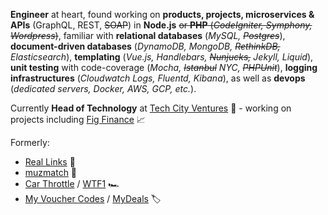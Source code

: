 **Engineer** at heart, found working on **products, projects, microservices & APIs** (GraphQL, REST, ~~SOAP~~) in **Node.js** ~~or **PHP** (*CodeIgniter, Symphony, Wordpress*)~~, familiar with **relational databases** (*MySQL, ~~Postgres~~*), **document-driven databases** (*DynamoDB, MongoDB, ~~RethinkDB,~~ Elasticsearch*), **templating** (*Vue.js, Handlebars, ~~Nunjucks,~~ Jekyll, Liquid*), **unit testing** with code-coverage (*Mocha, ~~Istanbul~~ NYC, ~~PHPUnit~~*), **logging infrastructures** (*Cloudwatch Logs, Fluentd, Kibana*), as well as **devops** (*dedicated servers, Docker, AWS, GCP, etc.*).

Currently **Head of Technology** at [Tech City Ventures](https://techcity.ventures) 🏢 - working on projects including [Fig Finance](https://figfinance.io) 📈

Formerly:

- [Real Links](https://www.reallinks.io) :rocket:
- [muzmatch](https://muzmatch.com) :balloon:
- [Car Throttle](https://www.carthrottle.com/) / [WTF1](https://wtf1.com) :racing_car:
- [My Voucher Codes](https://www.myvouchercodes.co.uk/) / [MyDeals](https://www.mydeals.com/) :label:
